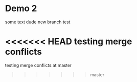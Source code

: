# Demo 2

some text dude
new branch test

<<<<<<< HEAD
testing merge conflicts
=======
testing merge conflicts at master
>>>>>>> master
